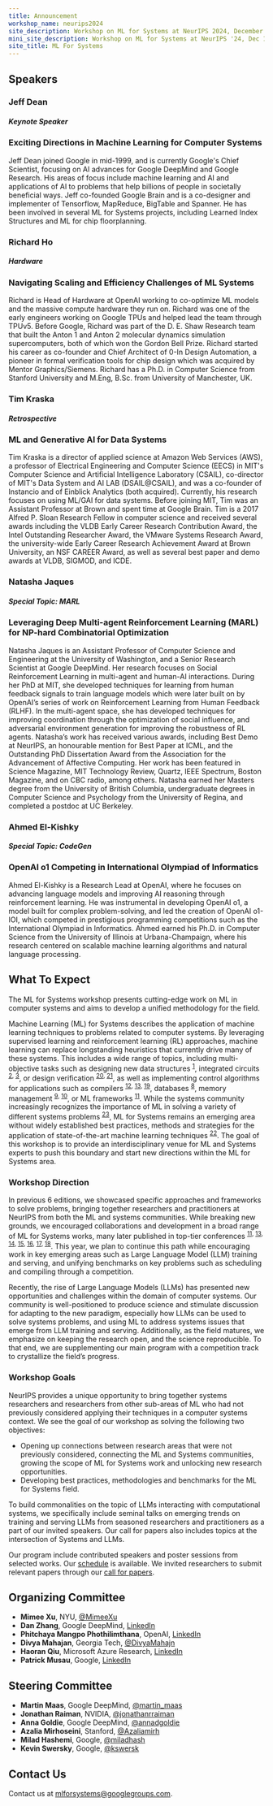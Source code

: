 ```yaml
---
title: Announcement
workshop_name: neurips2024
site_description: Workshop on ML for Systems at NeurIPS 2024, December 15, Vancouver Convention Center, West Room 201
mini_site_description: Workshop on ML for Systems at NeurIPS '24, Dec 15, West Room 201
site_title: ML For Systems
---
```

<div class="speaker_section">
  <div class="inner clearfix">
    <section class="main-content">
      <h2 id="speakers">Speakers</h2>
	    <div class="speaker-bio">
			<div class="img-holder" style="background-image: url(/assets/images/speakers/jeff_dean.jpg)"></div>
			<div>
				<h3 class="keynote-speaker">Jeff Dean</h3>
                <h5 class="keynote-speaker">Keynote Speaker</h5>
                <h3>Exciting Directions in Machine Learning for Computer Systems</h3>
				<p>
                    Jeff Dean joined Google in mid-1999, and is currently Google's Chief Scientist, focusing on AI advances for Google
                    DeepMind and Google Research. His areas of focus include machine learning and AI and applications of AI to
                    problems that help billions of people in societally beneficial ways. Jeff co-founded Google Brain and is a co-designer
                    and implementer of Tensorflow, MapReduce, BigTable and Spanner. He has been involved in several ML for Systems
                    projects, including Learned Index Structures and ML for chip floorplanning.
				</p>
			</div>
        </div>
        <div class="speaker-bio">
			<div class="img-holder" style="background-image: url(/assets/images/speakers/richard_ho.jpg)"></div>
			<div>
				<h3 class="keynote-speaker">Richard Ho</h3>
                <h5 class="keynote-speaker">Hardware</h5>
                <h3>Navigating Scaling and Efficiency Challenges of ML Systems</h3>
				<p>Richard is Head of Hardware at OpenAI working to co-optimize ML models and the massive compute hardware they run on. Richard was one of the early engineers working on Google TPUs and helped lead the team through TPUv5. Before Google, Richard was part of the D. E. Shaw Research team that built the Anton 1 and Anton 2 molecular dynamics simulation supercomputers, both of which won the Gordon Bell Prize. Richard started his career as co-founder and Chief Architect of 0-In Design Automation, a pioneer in formal verification tools for chip design which was acquired by Mentor Graphics/Siemens. Richard has a Ph.D. in Computer Science from Stanford University and M.Eng, B.Sc. from University of Manchester, UK.
				</p>
			</div>
        </div>
        <div class="speaker-bio">
			<div class="img-holder" style="background-image: url(/assets/images/speakers/kraska.jpg)"></div>
			<div>
				<h3 class="keynote-speaker">Tim Kraska</h3>
                <h5 class="keynote-speaker">Retrospective</h5>
                <h3>ML and Generative AI for Data Systems</h3>
				<p>Tim Kraska is a director of applied science at Amazon Web Services (AWS), a professor of Electrical Engineering and Computer Science (EECS) in MIT's Computer Science and Artificial Intelligence Laboratory (CSAIL), co-director of MIT's Data System and AI LAB (DSAIL@CSAIL), and was a co-founder of Instancio and of Einblick Analytics (both acquired). Currently, his research focuses on using ML/GAI for data systems. Before joining MIT, Tim was an Assistant Professor at Brown and spent time at Google Brain. Tim is a 2017 Alfred P. Sloan Research Fellow in computer science and received several awards including the VLDB Early Career Research Contribution Award, the Intel Outstanding Researcher Award,  the VMware Systems Research Award, the university-wide Early Career Research Achievement Award at Brown University, an NSF CAREER Award, as well as several best paper and demo awards at VLDB, SIGMOD, and ICDE.
				</p>
			</div>
        </div>
        <div class="speaker-bio">
				<div class="img-holder" style="background-image: url(/assets/images/speakers/jacques.jpg)"></div>
				<div>
					<h3 class="keynote-speaker">Natasha Jaques</h3>
          <h5 class="keynote-speaker">Special Topic: MARL </h5>
                    <h3>Leveraging Deep Multi-agent Reinforcement Learning (MARL) for NP-hard Combinatorial Optimization</h3>
					<p>Natasha Jaques is an Assistant Professor of Computer Science and Engineering at the University of Washington, and a Senior Research Scientist at Google DeepMind. Her research focuses on Social Reinforcement Learning in multi-agent and human-AI interactions. During her PhD at MIT, she developed techniques for learning from human feedback signals to train language models which were later built on by OpenAI’s series of work on Reinforcement Learning from Human Feedback (RLHF). In the multi-agent space, she has developed techniques for improving coordination through the optimization of social influence, and adversarial environment generation for improving the robustness of RL agents. Natasha’s work has received various awards, including Best Demo at NeurIPS, an honourable mention for Best Paper at ICML, and the Outstanding PhD Dissertation Award from the Association for the Advancement of Affective Computing. Her work has been featured in Science Magazine, MIT Technology Review, Quartz, IEEE Spectrum, Boston Magazine, and on CBC radio, among others. Natasha earned her Masters degree from the University of British Columbia, undergraduate degrees in Computer Science and Psychology from the University of Regina, and completed a postdoc at UC Berkeley.
					</p>
				</div>
        </div>
            <div class="speaker-bio">
				<div class="img-holder" style="background-image: url(/assets/images/speakers/ahmed.jpeg)"></div>
				<div>
					<h3 class="keynote-speaker">Ahmed El-Kishky</h3>
          <h5 class="keynote-speaker">Special Topic: CodeGen</h5>
                    <h3>OpenAI o1 Competing in International Olympiad of Informatics</h3>
					<p>Ahmed El-Kishky is a Research Lead at OpenAI, where he focuses on advancing language models and improving AI reasoning through reinforcement learning. He was instrumental in developing OpenAI o1, a model built for complex problem-solving, and led the creation of OpenAI o1-IOI, which competed in prestigious programming competitions such as the International Olympiad in Informatics. Ahmed earned his Ph.D. in Computer Science from the University of Illinois at Urbana-Champaign, where his research centered on scalable machine learning algorithms and natural language processing.
					</p>
				</div>
        </div>
    </section>
</div>
</div>
<div class="inner clearfix">
	<section class="main-content overview_section">
		<h2>What To Expect</h2>
        <p>The ML for Systems workshop presents cutting-edge work on ML in computer systems and aims to develop a unified methodology for the field.
        </p>
        <p>Machine Learning (ML) for Systems describes the application of machine learning techniques to problems related to computer systems. By leveraging supervised learning and reinforcement learning (RL) approaches, machine learning can replace longstanding heuristics that currently drive many of these systems. This includes a wide range of topics, including multi-objective tasks such as designing new data structures <sup><a href="https://arxiv.org/abs/1706.04972">1</a></sup>, integrated circuits <sup><a href="https://openreview.net/forum?id=Hkc-TeZ0W">2</a>, <a href="https://arxiv.org/abs/1712.01208">3</a></sup>, or design verification <sup><a href="https://dvcon-proceedings.org/wp-content/uploads/Adaptive-Test-Generation-for-Fast-Functional-Coverage-Closure.pdf">20</a>, <a href="https://dvcon-proceedings.org/wp-content/uploads/Test-Parameter-Tuning-with-Blackbox-Optimization-A-Simple-Yet-Effective-Way-to-Improve-Coverage-1.pdf">21</a></sup>, as well as implementing control algorithms for applications such as compilers <sup><a href="https://arxiv.org/abs/1805.03441">12</a>, <a href="https://arxiv.org/abs/1805.08166">13</a>, <a href="https://arxiv.org/abs/2011.14486">19</a></sup>, databases <sup><a href="https://arxiv.org/abs/1711.11165">8</a></sup>, memory management <sup><a href="https://arxiv.org/abs/1803.02329">9</a>, <a href="https://research.google/pubs/pub49008/">10</a></sup>, or ML frameworks <sup><a href="https://arxiv.org/abs/1906.08879">11</a></sup>. While the systems community increasingly recognizes the importance of ML in solving a variety of different systems problems <sup><a href="https://www.sigarch.org/5-guidelines-for-research-in-ml-for-systems/">23</a></sup>, ML for Systems remains an emerging area without widely established best practices, methods and strategies for the application of state-of-the-art machine learning techniques <sup><a href="https://ieeexplore.ieee.org/document/9153088">22</a></sup>. The goal of this workshop is to provide an interdisciplinary venue for ML and Systems experts to push this boundary and start new directions within the ML for Systems area.
        </p>
        <h3>Workshop Direction</h3>
        <p>
        In previous 6 editions, we showcased specific approaches and frameworks to solve problems, bringing together researchers and practitioners at NeurIPS from both the ML and systems communities. While breaking new grounds, we encouraged collaborations and development in a broad range of ML for Systems works, many later published in top-tier conferences <sup><a href="https://arxiv.org/abs/1906.08879">11</a>, <a href="https://arxiv.org/abs/1805.08166">13</a>, <a href="https://arxiv.org/abs/1810.01963">14</a>, <a href="https://arxiv.org/abs/1811.01704">15</a>, <a href="https://arxiv.org/abs/1808.07412">16</a>, <a href="https://arxiv.org/abs/2104.04955">17</a>, <a href="https://dl.acm.org/doi/10.1145/3439706.3447045">18</a></sup>. This year, we plan to continue this path while encouraging work in key emerging areas such as Large Language Model (LLM) training and serving, and unifying benchmarks on key problems such as scheduling and compiling through a competition.
        </p>
        <p>Recently, the rise of Large Language Models (LLMs) has presented new opportunities and challenges within the domain of computer systems. Our community is well-positioned to produce science and stimulate discussion for adapting to the new paradigm, especially how LLMs can be used to solve systems problems, and using ML to address systems issues that emerge from LLM training and serving. Additionally, as the field matures, we emphasize on keeping the research open, and the science reproducible. To that end, we are supplementing our main program with a competition track to crystallize the field’s progress.
        </p>
        <h3>Workshop Goals </h3>
        <p>NeurIPS provides a unique opportunity to bring together systems researchers and researchers from other sub-areas of ML who had not previously considered applying their techniques in a computer systems context. We see the goal of our workshop as solving the following two objectives:
        <ul>
            <li>Opening up connections between research areas that were not previously considered, connecting the ML and Systems communities, growing the scope of ML for Systems work and unlocking new research opportunities.</li>
            <li>Developing best practices, methodologies and benchmarks for the ML for Systems field.</li>
        </ul>
        </p>
        <p>To build commonalities on the topic of LLMs interacting with computational systems, we specifically include seminal talks on emerging trends on training and serving LLMs from seasoned researchers and practitioners as a part of our invited speakers. Our call for papers also includes topics at the intersection of Systems and LLMs.
        </p>
        <p>Our program include contributed speakers and poster sessions from selected works. Our <a href="/schedule.html">schedule</a> is available. We invited researchers to submit relevant papers through our <a href="/call_for_papers.html">call for papers</a>.</p>
	</section>
</div>
<div class="organizers-section">
	<div class="inner clearfix">
		<section class="main-content">
			<h2>Organizing Committee</h2>
			<ul>
				<li><b>Mimee Xu</b>, NYU, <a href="https://twitter.com/MimeeXu">@MimeeXu</a></li>
                <li><b>Dan Zhang</b>, Google DeepMind, <a href="https://www.linkedin.com/in/danzhang3">LinkedIn</a></li>
                <li><b>Phitchaya Mangpo Phothilimthana</b>, OpenAI, <a href="https://www.linkedin.com/in/phitchaya-mangpo-phothilimthana">LinkedIn</a></li>
                <li><b>Divya Mahajan</b>, Georgia Tech, <a href="https://twitter.com/divyamahajn">@DivyaMahajn</a></li>
                <li><b>Haoran Qiu</b>, Microsoft Azure Research, <a href="https://www.linkedin.com/in/jamesqhr/">LinkedIn</a></li>
                <li><b>Patrick Musau</b>, Google, <a href="https://www.linkedin.com/in/musaup/">LinkedIn</a></li>
			</ul>
            <h2>Steering Committee</h2>
			<ul>
                <li><b>Martin Maas</b>, Google DeepMind, <a href="https://twitter.com/martin_maas">@martin_maas</a></li>
                <li><b>Jonathan Raiman</b>, NVIDIA, <a href="https://twitter.com/jonathanrraiman">@jonathanrraiman</a></li>
                <li><b>Anna Goldie</b>, Google DeepMind, <a href="https://twitter.com/annadgoldie">@annadgoldie</a></li>
                <li><b>Azalia Mirhoseini</b>, Stanford, <a href="https://twitter.com/Azaliamirh">@Azaliamirh</a></li>
				<li><b>Milad Hashemi</b>, Google, <a href="https://twitter.com/miladhash">@miladhash</a></li>
				<li><b>Kevin Swersky</b>, Google, <a href="https://twitter.com/kswersk">@kswersk</a></li>
			</ul>
            <h2>Contact Us</h2>
            <p>
                Contact us at <a href="mailto:mlforsystems@googlegroups.com">mlforsystems@googlegroups.com</a>.
            </p>
		</section>
</div>
